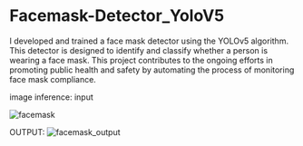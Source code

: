 # Facemask-Detector_YoloV5
I developed and trained a face mask detector using the YOLOv5 algorithm. This detector is designed to identify and classify whether a person is wearing a face mask. This project contributes to the ongoing efforts in promoting public health and safety by automating the process of monitoring face mask compliance.



image inference: input

![facemask](https://github.com/w412k/Facemask-Detector_YoloV5/assets/93298291/365280f7-df14-41d4-aa9b-d184cd58b2da)

OUTPUT:
![facemask_output](https://github.com/w412k/Facemask-Detector_YoloV5/assets/93298291/11461185-dd2c-4746-a7ee-edec0d492349)

